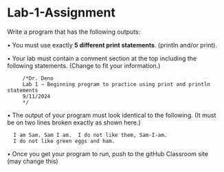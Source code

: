 # Lab-1-Assignment

Write a program that has the following outputs:

•	You must use exactly **5 different print statements**.  (println and/or print).

•	Your lab must contain a comment section at the top including the following statements.  (Change to fit your information.)
   <br/>

   
         /*Dr. Deno  
         Lab 1 – Beginning program to practice using print and println statements 
         9/11/2024 
         */

•	The output of your program must look identical to the following. (It must be on two lines broken exactly as shown here.)


      I am Sam. Sam I am.  I do not like them, Sam-I-am.
      I do not like green eggs and ham.

  
•	Once you get your program to run, push to the gitHub Classroom site (may change this)


